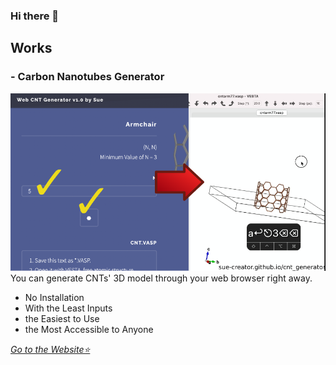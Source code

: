 ### Hi there 👋

## Works
### - Carbon Nanotubes Generator 
![Carbon Nanotubes Generator Demonstration](https://github.com/sue-creator/cnt_generator/raw/main/readmeImg.png)
<br>You can generate CNTs' 3D model through your web browser right away. <br>
- No Installation
- With the Least Inputs
- the Easiest to Use
- the Most Accessible to Anyone


<a href="https://sue-creator.github.io/cnt_generator/" target="_blank" rel="noopener noreferrer"> _Go to the Website⭐_</a><br><br>





<!--
**sue-creator/sue-creator** is a ✨ _special_ ✨ repository because its `README.md` (this file) appears on your GitHub profile.

Here are some ideas to get you started:

- 🔭 I’m currently working on ...
- 🌱 I’m currently learning ...
- 👯 I’m looking to collaborate on ...
- 🤔 I’m looking for help with ...
- 💬 Ask me about ...
- 📫 How to reach me: ...
- 😄 Pronouns: ...
- ⚡ Fun fact: ...
-->
